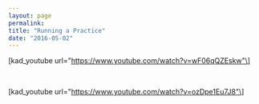 ```yaml
---
layout: page
permalink: 
title: "Running a Practice"
date: "2016-05-02"
---
```


\[kad\_youtube url="https://www.youtube.com/watch?v=wF06qQZEskw"\]

 

\[kad\_youtube url="https://www.youtube.com/watch?v=ozDpe1Eu7J8"\]
